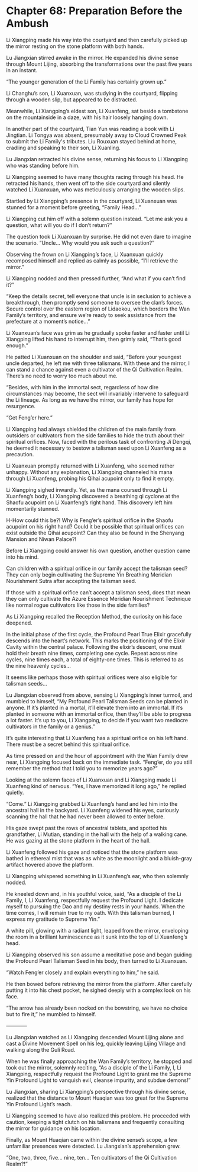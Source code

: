 # Chapter 68: Preparation Before the Ambush

Li Xiangping made his way into the courtyard and then carefully picked up the mirror resting on the stone platform with both hands.

Lu Jiangxian stirred awake in the mirror. He expanded his divine sense through Mount Lijing, absorbing the transformations over the past five years in an instant.

“The younger generation of the Li Family has certainly grown up.”

Li Changhu’s son, Li Xuanxuan, was studying in the courtyard, flipping through a wooden slip, but appeared to be distracted.

Meanwhile, Li Xiangping’s eldest son, Li Xuanfeng, sat beside a tombstone on the mountainside in a daze, with his hair loosely hanging down.

In another part of the courtyard, Tian Yun was reading a book with Li Jingtian. Li Tongya was absent, presumably away to Cloud Crowned Peak to submit the Li Family's tributes. Liu Rouxuan stayed behind at home, cradling and speaking to their son, Li Xuanling.

Lu Jiangxian retracted his divine sense, returning his focus to Li Xiangping who was standing before him.

Li Xiangping seemed to have many thoughts racing through his head. He retracted his hands, then went off to the side courtyard and silently watched Li Xuanxuan, who was meticulously arranging the wooden slips.

Startled by Li Xiangping’s presence in the courtyard, Li Xuanxuan was stunned for a moment before greeting, “Family Head...”

Li Xiangping cut him off with a solemn question instead. “Let me ask you a question, what will you do if I don’t return?”

The question took Li Xuanxuan by surprise. He did not even dare to imagine the scenario. “Uncle... Why would you ask such a question?”

Observing the frown on Li Xiangping’s face, Li Xuanxuan quickly recomposed himself and replied as calmly as possible, “I’ll retrieve the mirror.”

Li Xiangping nodded and then pressed further, “And what if you can’t find it?”

“Keep the details secret, tell everyone that uncle is in seclusion to achieve a breakthrough, then promptly send someone to oversee the clan’s forces. Secure control over the eastern region of Lidaokou, which borders the Wan Family’s territory, and ensure we’re ready to seek assistance from the prefecture at a moment’s notice...”

Li Xuanxuan’s face was grim as he gradually spoke faster and faster until Li Xiangping lifted his hand to interrupt him, then grimly said, “That’s good enough.”

He patted Li Xuanxuan on the shoulder and said, “Before your youngest uncle departed, he left me with three talismans. With these and the mirror, I can stand a chance against even a cultivator of the Qi Cultivation Realm. There’s no need to worry too much about me.

“Besides, with him in the immortal sect, regardless of how dire circumstances may become, the sect will invariably intervene to safeguard the Li lineage. As long as we have the mirror, our family has hope for resurgence.

“Get Feng’er here.”

Li Xiangping had always shielded the children of the main family from outsiders or cultivators from the side families to hide the truth about their spiritual orifices. Now, faced with the perilous task of confronting Ji Dengqi, he deemed it necessary to bestow a talisman seed upon Li Xuanfeng as a precaution.

Li Xuanxuan promptly returned with Li Xuanfeng, who seemed rather unhappy. Without any explanation, Li Xiangping channeled his mana through Li Xuanfeng, probing his Qihai acupoint only to find it empty.

Li Xiangping sighed inwardly. Yet, as the mana coursed through Li Xuanfeng’s body, Li Xiangping discovered a breathing qi cyclone at the Shaofu acupoint on Li Xuanfeng’s right hand. This discovery left him momentarily stunned.

H-How could this be?! Why is Feng’er’s spiritual orifice in the Shaofu acupoint on his right hand? Could it be possible that spiritual orifices can exist outside the Qihai acupoint? Can they also be found in the Shenyang Mansion and Niwan Palace?!

Before Li Xiangping could answer his own question, another question came into his mind.

Can children with a spiritual orifice in our family accept the talisman seed? They can only begin cultivating the Supreme Yin Breathing Meridian Nourishment Sutra after accepting the talisman seed.

If those with a spiritual orifice can’t accept a talisman seed, does that mean they can only cultivate the Azure Essence Meridian Nourishment Technique like normal rogue cultivators like those in the side families?

As Li Xiangping recalled the Reception Method, the curiosity on his face deepened.

In the initial phase of the first cycle, the Profound Pearl True Elixir gracefully descends into the heart’s network. This marks the positioning of the Elixir Cavity within the central palace. Following the elixir’s descent, one must hold their breath nine times, completing one cycle. Repeat across nine cycles, nine times each, a total of eighty-one times. This is referred to as the nine heavenly cycles...

It seems like perhaps those with spiritual orifices were also eligible for talisman seeds...

Lu Jiangxian observed from above, sensing Li Xiangping’s inner turmoil, and mumbled to himself, “My Profound Pearl Talisman Seeds can be planted in anyone. If it’s planted in a mortal, it’ll elevate them into an immortal. If it’s planted in someone with an immortal orifice, then they’ll be able to progress a lot faster. It’s up to you, Li Xiangping, to decide if you want two mediocre cultivators in the family or a genius.”

It’s quite interesting that Li Xuanfeng has a spiritual orifice on his left hand. There must be a secret behind this spiritual orifice.

As time pressed on and the hour of appointment with the Wan Family drew near, Li Xiangping focused back on the immediate task. “Feng’er, do you still remember the method that I told you to memorize years ago?”

Looking at the solemn faces of Li Xuanxuan and Li Xiangping made Li Xuanfeng kind of nervous. “Yes, I have memorized it long ago,” he replied quietly.

“Come.” Li Xiangping grabbed Li Xuanfeng’s hand and led him into the ancestral hall in the backyard. Li Xuanfeng widened his eyes, curiously scanning the hall that he had never been allowed to enter before.

His gaze swept past the rows of ancestral tablets, and spotted his grandfather, Li Mutian, standing in the hall with the help of a walking cane. He was gazing at the stone platform in the heart of the hall.

Li Xuanfeng followed his gaze and noticed that the stone platform was bathed in ethereal mist that was as white as the moonlight and a bluish-gray artifact hovered above the platform.

Li Xiangping whispered something in Li Xuanfeng’s ear, who then solemnly nodded.

He kneeled down and, in his youthful voice, said, “As a disciple of the Li Family, I, Li Xuanfeng, respectfully request the Profound Light. I dedicate myself to pursuing the Dao and my destiny rests in your hands. When the time comes, I will remain true to my oath. With this talisman burned, I express my gratitude to Supreme Yin.”

A white pill, glowing with a radiant light, leaped from the mirror, enveloping the room in a brilliant luminescence as it sunk into the top of Li Xuanfeng’s head.

Li Xiangping observed his son assume a meditative pose and began guiding the Profound Pearl Talisman Seed in his body, then turned to Li Xuanxuan.

“Watch Feng’er closely and explain everything to him,” he said.

He then bowed before retrieving the mirror from the platform. After carefully putting it into his chest pocket, he sighed deeply with a complex look on his face.

“The arrow has already been nocked on the bowstring, we have no choice but to fire it,” he mumbled to himself.

————

Lu Jiangxian watched as Li Xiangping descended Mount Lijing alone and cast a Divine Movement Spell on his leg, quickly leaving Lijing Village and walking along the Guli Road.

When he was finally approaching the Wan Family’s territory, he stopped and took out the mirror, solemnly reciting, “As a disciple of the Li Family, I, Li Xiangping, respectfully request the Profound Light to grant me the Supreme Yin Profound Light to vanquish evil, cleanse impurity, and subdue demons!”

Lu Jiangxian, sharing Li Xiangping’s perspective through his divine sense, realized that the distance to Mount Huaqian was too great for the Supreme Yin Profound Light’s reach.

Li Xiangping seemed to have also realized this problem. He proceeded with caution, keeping a tight clutch on his talismans and frequently consulting the mirror for guidance on his location.

Finally, as Mount Huaqian came within the divine sense’s scope, a few unfamiliar presences were detected. Lu Jiangxian’s apprehension grew.

“One, two, three, five... nine, ten... Ten cultivators of the Qi Cultivation Realm?!”
